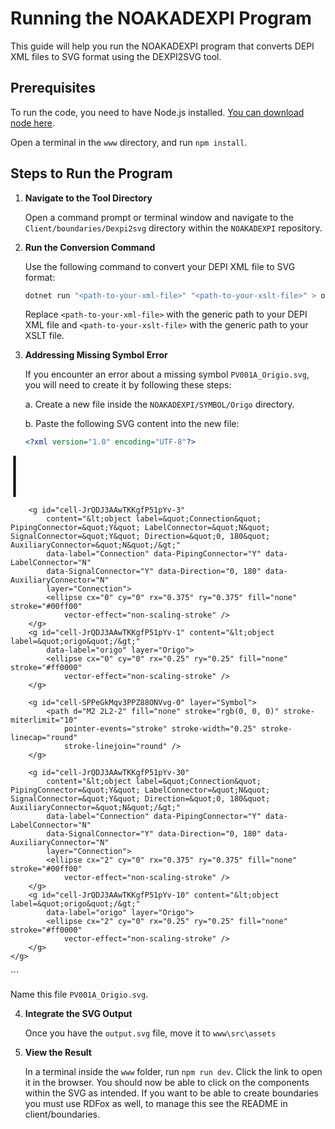 # Running the NOAKADEXPI Program

This guide will help you run the NOAKADEXPI program that converts DEPI XML files to SVG format using the DEXPI2SVG tool.

## Prerequisites

To run the code, you need to have Node.js installed. [You can download node here](https://nodejs.org/en).

Open a terminal in the `www` directory, and run ```npm install```.

## Steps to Run the Program

1. **Navigate to the Tool Directory**

   Open a command prompt or terminal window and navigate to the `Client/boundaries/Dexpi2svg` directory within the
   `NOAKADEXPI` repository.

2. **Run the Conversion Command**

   Use the following command to convert your DEPI XML file to SVG format:

   ```sh
   dotnet run "<path-to-your-xml-file>" "<path-to-your-xslt-file>" > output.svg
   ```

   Replace `<path-to-your-xml-file>` with the generic path to your DEPI XML file and `<path-to-your-xslt-file>` with the
   generic path to your XSLT file.

3. **Addressing Missing Symbol Error**

   If you encounter an error about a missing symbol `PV001A_Origio.svg`, you will need to create it by following these
   steps:

   a. Create a new file inside the `NOAKADEXPI/SYMBOL/Origo` directory.

   b. Paste the following SVG content into the new file:

   ```xml
   <?xml version="1.0" encoding="UTF-8"?>

<!DOCTYPE svg PUBLIC "-//W3C//DTD SVG 1.1//EN" "http://www.w3.org/Graphics/SVG/1.1/DTD/svg11.dtd">
<svg xmlns="http://www.w3.org/2000/svg" xmlns:xlink="http://www.w3.org/1999/xlink" version="1.1"
width="3.43931mm" height="17.4611mm" viewBox="-0.40625 -2.03125 0.8125 4.125">
<defs vector-effect="non-scaling-stroke" />
<g>
<g id="cell-SPPeGkMqv3PPZ88ONVvg-0" layer="Symbol">
<path d="M0 2L0-2" fill="none" stroke="rgb(0, 0, 0)" stroke-miterlimit="10"
pointer-events="stroke" stroke-width="0.25" stroke-linecap="round"
stroke-linejoin="round" />
</g>

        <g id="cell-JrQDJ3AAwTKKgfP51pYv-3"
            content="&lt;object label=&quot;Connection&quot; PipingConnector=&quot;Y&quot; LabelConnector=&quot;N&quot; SignalConnector=&quot;Y&quot; Direction=&quot;0, 180&quot; AuxiliaryConnector=&quot;N&quot;/&gt;"
            data-label="Connection" data-PipingConnector="Y" data-LabelConnector="N"
            data-SignalConnector="Y" data-Direction="0, 180" data-AuxiliaryConnector="N"
            layer="Connection">
            <ellipse cx="0" cy="0" rx="0.375" ry="0.375" fill="none" stroke="#00ff00"
                vector-effect="non-scaling-stroke" />
        </g>
        <g id="cell-JrQDJ3AAwTKKgfP51pYv-1" content="&lt;object label=&quot;origo&quot;/&gt;"
            data-label="origo" layer="Origo">
            <ellipse cx="0" cy="0" rx="0.25" ry="0.25" fill="none" stroke="#ff0000"
                vector-effect="non-scaling-stroke" />
        </g>

        <g id="cell-SPPeGkMqv3PPZ88ONVvg-0" layer="Symbol">
            <path d="M2 2L2-2" fill="none" stroke="rgb(0, 0, 0)" stroke-miterlimit="10"
                pointer-events="stroke" stroke-width="0.25" stroke-linecap="round"
                stroke-linejoin="round" />
        </g>

        <g id="cell-JrQDJ3AAwTKKgfP51pYv-30"
            content="&lt;object label=&quot;Connection&quot; PipingConnector=&quot;Y&quot; LabelConnector=&quot;N&quot; SignalConnector=&quot;Y&quot; Direction=&quot;0, 180&quot; AuxiliaryConnector=&quot;N&quot;/&gt;"
            data-label="Connection" data-PipingConnector="Y" data-LabelConnector="N"
            data-SignalConnector="Y" data-Direction="0, 180" data-AuxiliaryConnector="N"
            layer="Connection">
            <ellipse cx="2" cy="0" rx="0.375" ry="0.375" fill="none" stroke="#00ff00"
                vector-effect="non-scaling-stroke" />
        </g>
        <g id="cell-JrQDJ3AAwTKKgfP51pYv-10" content="&lt;object label=&quot;origo&quot;/&gt;"
            data-label="origo" layer="Origo">
            <ellipse cx="2" cy="0" rx="0.25" ry="0.25" fill="none" stroke="#ff0000"
                vector-effect="non-scaling-stroke" />
        </g>
    </g>

</svg>
   ```

Name this file `PV001A_Origio.svg`.

4. **Integrate the SVG Output**

   Once you have the `output.svg` file, move it to ```www\src\assets```


5. **View the Result**

   In a terminal inside the `www` folder, run `npm run dev`. Click the link to open it in the browser. You should now be
   able to
   click on the components within the SVG as intended.
   If you want to be able to create boundaries you must use RDFox as well, to manage this see the README in
   client/boundaries.